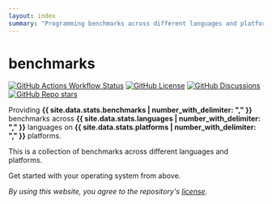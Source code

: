 ```yaml
---
layout: index
summary: "Programming benchmarks across different languages and platforms."
---
```


# benchmarks

[![GitHub Actions Workflow Status](https://img.shields.io/github/actions/workflow/status/gmitch215/benchmarks/build.yml)](https://github.com/gmitch215/benchmarks)
[![GitHub License](https://img.shields.io/github/license/gmitch215/benchmarks)](https://github.com/gmitch215/benchmarks)
[![GitHub Discussions](https://img.shields.io/github/discussions/gmitch215/benchmarks)](https://github.com/gmitch215/benchmarks/discussions)
[![GitHub Repo stars](https://img.shields.io/github/stars/gmitch215/benchmarks?style=flat)](https://github.com/gmitch215/benchmarks)

Providing **{{ site.data.stats.benchmarks | number_with_delimiter: "," }}** benchmarks across **{{ site.data.stats.languages | number_with_delimiter: "," }}** languages on **{{ site.data.stats.platforms | number_with_delimiter: "," }}** platforms.

This is a collection of benchmarks across different languages and platforms.

Get started with your operating system from above.

*By using this website, you agree to the repository's [license](https://github.com/gmitch215/benchmarks/blob/master/LICENSE).*
